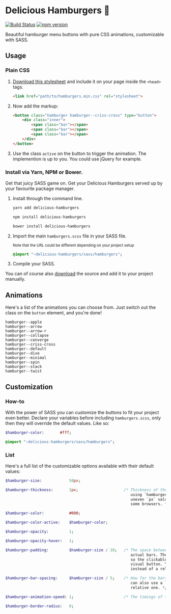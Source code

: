 # Delicious Hamburgers 🍔

[![Build Status](https://travis-ci.org/kapoko/delicious-hamburgers.svg?branch=master)](https://travis-ci.org/kapoko/delicious-hamburgers)
[![npm version](https://badge.fury.io/js/delicious-hamburgers.svg)](https://badge.fury.io/js/delicious-hamburgers)

Beautiful hamburger menu buttons with pure CSS animations, customizable with SASS.

## Usage

### Plain CSS

1. [Download this stylesheet](https://github.com/kapoko/delicious-hamburgers/blob/master/dist/hamburgers.min.css) and include it on your page inside the `<head>` tags.

    ```html
    <link href="path/to/hamburgers.min.css" rel="stylesheet">
    ```

2. Now add the markup:

    ```html
    <button class="hamburger hamburger--criss-cross" type="button">
        <div class="inner">
            <span class="bar"></span>
            <span class="bar"></span>
            <span class="bar"></span>
        </div>
    </button>
    ```

3. Use the class `active` on the button to trigger the animation. The implemention is up to you. You could use jQuery for example.

### Install via Yarn, NPM or Bower. 

Get that juicy SASS game on. Get your Delicious Hamburgers served up by your favourite package manager.

1. Install through the command line.

    ```bash
    yarn add delicious-hamburgers

    npm install delicious-hamburgers

    bower install delicious-hamburgers
    ```

2. Import the main `hamburgers.scss` file in your SASS file. 
    
    <sub>Note that the URL could be different depending on your project setup</sub>

    ```sass
    @import "~delicious-hamburgers/sass/hamburgers";
    ```

3. Compile your SASS. 

You can of course also [download](https://github.com/kapoko/delicious-hamburgers/archive/master.zip) the source and add it to your project manually.

## Animations

Here's a list of the animations you can choose from. Just switch out the class on the `button` element, and you're done! 

```
hamburger--apple
hamburger--arrow
hamburger--arrow-r
hamburger--collapse
hamburger--converge
hamburger--criss-cross
hamburger--default
hamburger--dive
hamburger--minimal
hamburger--spin
hamburger--stack
hamburger--twist
```

## Customization

### How-to 

With the power of SASS you can customize the buttons to fit your project even better. Declare your variables before including `hamburgers.scss`, only then they will override the default values. Like so: 

```sass
$hamburger-color:       #fff;

@import "~delicious-hamburgers/sass/hamburgers";
```

### List

Here's a full list of the customizable options available with their default values:

```sass
$hamburger-size:            50px;
```
```sass
$hamburger-thickness:       2px;                    /* Thickness of the bars. Note: when 
                                                       using `hamburger--arrow` or `hamburger--arrow-r`, 
                                                       uneven `px` values don't seem to work well in 
                                                       some browsers. */
```
```sass
$hamburger-color:           #000;
```
```sass
$hamburger-color-active:    $hamburger-color;
```
```sass
$hamburger-opacity:         1;
```
```sass
$hamburger-opacity-hover:   1;
```
```sass
$hamburger-padding:         $hamburger-size / 10;   /* The space between the button border and the 
                                                       actual bars. There's a little padding by default 
                                                       so the clickable area is a little bigger than the 
                                                       visual button. You can also use a `px` value here 
                                                       instead of a relative one. */
```
```sass
$hamburger-bar-spacing:     $hamburger-size / 5;    /* How far the bars are apart from eachother. You 
                                                       can also use a `px` value here instead of a 
                                                       relative one. */
```
```sass
$hamburger-animation-speed: 1;                      /* The timings of the animations are carefully chosen. But you can use                                                            this factor variable to slow down or speed up the animations. Use `.5`                                                        for twice as slow, `2` for twice as fast etc. */
```
```sass
$hamburger-border-radius:   0;
```
